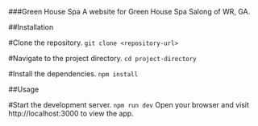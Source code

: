 ###Green House Spa 
A website for Green House Spa Salong of WR, GA. 

##Installation

#Clone the repository.
`git clone <repository-url>`

#Navigate to the project directory.
`cd project-directory`

#Install the dependencies.
`npm install`

##Usage

#Start the development server.
`npm run dev`
Open your browser and visit http://localhost:3000 to view the app.


